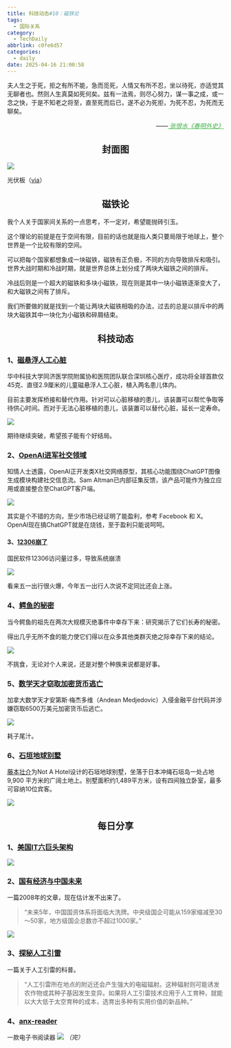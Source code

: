 ```yaml
---
title: 科技动态#10：磁铁论
tags:
  - 国际关系
category:
  - TechDaily
abbrlink: c0fe6d57
categories:
  - daily
date: 2025-04-16 21:00:58
---
```

夫人生之于死，拒之有所不能，急而觅死，人情又有所不忍，坐以待死，亦适觉其无聊者也。然则人生真莫如死何矣。兹有一法焉，则尽心努力，谋一事之成，或一念之快，于是不知老之将至，直至死而后已，遂不必为死拒，为死不忍，为死而无聊矣。
<div style="text-align: right; margin-top: 1em; font-style: italic;">
  ——<a href="https://m.douban.com/book/subject/30530791/" style="color: #41B349 !important;">
		张恨水《春明外史》
  </a>
</div>

<!-- more --> 
<h2 align="center">封面图</h2>

![](https://techdaily.oss-cn-shanghai.aliyuncs.com/10/1001.jpg)

光伏板（[via](https://pixabay.com/photos/photovoltaic-photovoltaic-system-2138992/)）

<h2 align="center">磁铁论</h2>

我个人关于国家间关系的一点思考，不一定对，希望能抛砖引玉。

这个理论的前提是在于空间有限，目前的话也就是指人类只要局限于地球上，整个世界是一个比较有限的空间。

可以把每个国家都想象成一块磁铁，磁铁有正负极，不同的方向导致排斥和吸引。世界大战时期和冷战时期，就是世界总体上划分成了两块大磁铁之间的排斥。

冷战后则是一个超大的磁铁和多块小磁铁，现在则是其中一块小磁铁逐渐变大了，和大磁铁之间有了排斥。

我们所要做的就是找到一个能让两块大磁铁相吸的办法，过去的总是以排斥中的两块大磁铁其中一块化为小磁铁和碎屑结束。

<h2 align="center">科技动态</h2>

### 1、[磁悬浮人工心脏](http://m.chinanews.com/wap/detail/zw/jk/2025/04-15/10399836.shtml)

华中科技大学同济医学院附属协和医院团队联合深圳核心医疗，成功将全球首款仅45克、直径2.9厘米的儿童磁悬浮人工心脏，植入两名患儿体内。

目前主要发挥桥接和替代作用。针对可以心脏移植的患儿，该装置可以帮忙争取等待供心时间。而对于无法心脏移植的患儿，该装置可以替代心脏，延长一定寿命。

![]( https://techdaily.oss-cn-shanghai.aliyuncs.com/10/1002.jpg)

期待继续突破，希望孩子能有个好结局。

### 2、[OpenAI进军社交领域](https://www.theverge.com/openai/648130/openai-social-network-x-competitor)

知情人士透露，OpenAI正开发类X社交网络原型，其核心功能围绕ChatGPT图像生成模块构建社交信息流。Sam Altman已内部征集反馈，该产品可能作为独立应用或直接整合至ChatGPT客户端。

![](https://techdaily.oss-cn-shanghai.aliyuncs.com/10/1003.jpg)

其实是个不错的方向，至少市场已经证明了能盈利，参考 Facebook 和 X。OpenAI现在搞ChatGPT就是在烧钱，至于盈利只能说呵呵。

#### 3、[12306崩了](https://cj.sina.cn/article/norm_detail?url=https%3A%2F%2Ffinance.sina.com.cn%2Ftech%2Froll%2F2025-04-16%2Fdoc-inetimra3575380.shtml&from=redirect)

国民软件12306访问量过多，导致系统崩溃

![](https://techdaily.oss-cn-shanghai.aliyuncs.com/10/1004.jpg)

看来五一出行很火爆，今年五一出行人次说不定同比还会上涨。

### 4、[鳄鱼的秘密]( https://phys.org/news/2025-04-ancestors-today-crocodilians-survived-mass.html )

当今鳄鱼的祖先在两次大规模灭绝事件中幸存下来：研究揭示了它们长寿的秘密。

得出几乎无所不食的能力使它们得以在众多其他类群灭绝之际幸存下来的结论。

![](https://techdaily.oss-cn-shanghai.aliyuncs.com/10/1005.jpg)

不挑食，无论对个人来说，还是对整个种族来说都是好事。

### 5、[数学天才窃取加密货币逃亡](https://www.cbc.ca/listen/live-radio/1-63-the-current/clip/16140534-how-canadian-math-prodigy-allegedly-stole-millions-crypto9h0vwxFMhE6jOvkYZHKTV7sdo)

加拿大数学天才安第斯·梅杰多维（Andean Medjedovic）入侵金融平台代码并涉嫌窃取6500万美元加密货币后逃亡。

![](https://techdaily.oss-cn-shanghai.aliyuncs.com/10/1006.jpg)

耗子尾汁。

### 6、[石垣地球别墅](https://themindcircle.com/sou-fujimotos-ishigaki-earth-villa/)

[藤本壮介](https://zh.wikipedia.org/zh-sg/%E8%97%A4%E6%9C%AC%E5%A3%AF%E4%BB%8B)为Not A Hotel设计的石垣地球别墅，坐落于日本冲绳石垣岛一处占地 9,900 平方米的广阔土地上。别墅面积约1,489平方米，设有四间独立卧室，最多可容纳10位宾客。

![](https://techdaily.oss-cn-shanghai.aliyuncs.com/10/1007.jpg)

<h2 align="center">每日分享</h2>

### 1、[美国IT六巨头架构](https://bonkersworld.net/organizational-charts)

![](https://techdaily.oss-cn-shanghai.aliyuncs.com/10/1010.jpg)

### 2、[国有经济与中国未来](https://www.ruanyifeng.com/blog/2008/05/decline_of_public_ownership_and_china_future.html)

一篇2008年的文章，现在估计发不出来了。

>  “未来5年，中国国资体系将面临大洗牌。中央级国企可能从159家缩减至30～50家，地方级国企总数亦不超过1000家。”

![](https://techdaily.oss-cn-shanghai.aliyuncs.com/10/1008.jpg)

### 3、[探秘人工引雷](http://www.qxkp.net/qxbk/rgyxtq/202103/t20210301_2788095.html)

一篇关于人工引雷的科普。

>  “人工引雷所在地点的附近还会产生强大的电磁辐射。这种辐射则可能诱发农作物或其种子基因发生变异。如果将人工引雷技术应用于人工育种，就能以大大低于太空育种的成本，选育出多种有实用价值的新品种。” 

### 4、[anx-reader](ttps://github.com/Anxcye/anx-reader/blob/develop/README_zh.md_)

一款电子书阅读器
![](https://techdaily.oss-cn-shanghai.aliyuncs.com/10/1009.jpg)  _（完）_